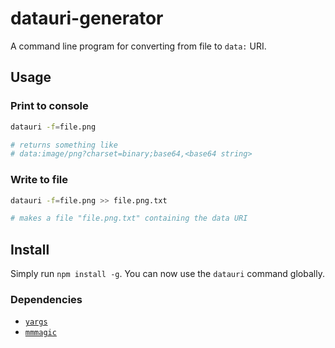 # datauri-generator

A command line program for converting from file to `data:` URI.

## Usage

### Print to console

```bash
datauri -f=file.png

# returns something like
# data:image/png?charset=binary;base64,<base64 string>
```

### Write to file
```bash
datauri -f=file.png >> file.png.txt

# makes a file "file.png.txt" containing the data URI
```

## Install

Simply run `npm install -g`. You can now use the `datauri` command globally.

### Dependencies

+ [`yargs`](https://github.com/bcoe/yargs)
+ [`mmmagic`](https://github.com/mscdex/mmmagic)
